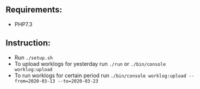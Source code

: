## Requirements:

- PHP7.3

## Instruction:

- Run `./setup.sh`
- To upload worklogs for yesterday run `./run` or `./bin/console worklog:upload`
- To run worklogs for certain period run `./bin/console worklog:upload --from=2020-03-13 --to=2020-03-23`
